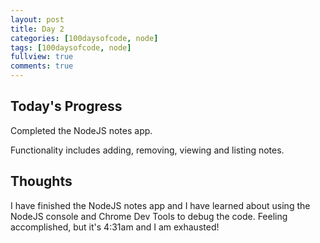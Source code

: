 ```yaml
---
layout: post
title: Day 2
categories: [100daysofcode, node]
tags: [100daysofcode, node]
fullview: true
comments: true
---
```



## Today's Progress
Completed the NodeJS notes app.

Functionality includes adding, removing, viewing and listing notes.

## Thoughts

I have finished the NodeJS notes app and I have learned about using the NodeJS console and Chrome Dev Tools to debug the code.  Feeling accomplished, but it's 4:31am and I am exhausted!
